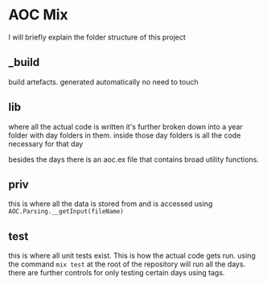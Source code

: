 # AOC Mix

I will briefly explain the folder structure of this project

## _build
build artefacts. generated automatically no need to touch

## lib
where all the actual code is written it's further broken down into a year folder with day folders in them. inside those day folders is all the code necessary for that day

besides the days there is an aoc.ex file that contains broad utility functions.

## priv
this is where all the data is stored from and is accessed using `AOC.Parsing.__getInput(fileName)` 

## test
this is where all unit tests exist. This is how the actual code gets run. using the command `mix test` at the root of the repository will run all the days. there are further controls for only testing certain days using tags.

